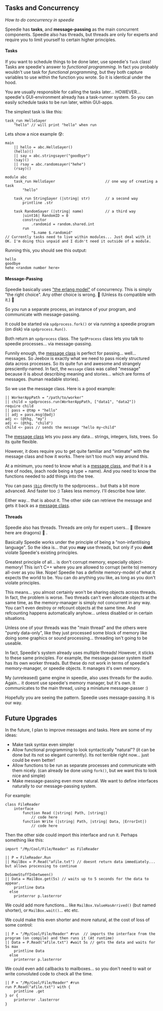 ## Tasks and Concurrency

_How to do concurrency in speedie_

Speedie has **tasks**, and **message-passing** as the main concurrent components. Speedie also has threads, but threads are only for experts and require you to limit yourself to certain higher principles.


#### Tasks

If you want to schedule things to be done later, use speedie's `Task` class! Tasks are speedie's answer to _functional programming_. In fact you probably wouldn't use task for _functional programming_, but they both capture variables to use within the function you wrote. So it is identical under the hood.

You are usually responsible for calling the tasks later... HOWEVER... speedie's GUI-environment already has a task-runner system. So you can easily schedule tasks to be run later, within GUI-apps.

The simplest task is like this:

	task_run HelloSayer
		"hello" // will print "hello" when run

Lets show a nice example 😰:

    main
    	|| hello = abc.HelloSayer()
    	(hello)()
    	|| say = abc.stringsayer("goodbye")
    	(say)()
    	|| rsay = abc.randomsayer("hehe")
    	(rsay)()

    module abc
    	task_run HelloSayer                       // one way of creating a task
    		"hello"
    
    	task_run StringSayer (|string| str)       // a second way
    		printline .str
    	
    	task RandomSayer (|string| name)          // a third way
    		|uint16| RandomID = 0
    		constructor
    			.randomid = random.shared.int
    		run
    			"$.name $.randomid"
	// Currently tasks need to live within modules... Just deal with it OK. I'm doing this unpaid and I didn't need it outside of a module.
	
Running this, you should see this output:

    hello
    goodbye
    hehe <random number here>



#### Message-Passing

Speedie basically uses ["the erlang model"](https://www.youtube.com/watch?v=TTM_b7EJg5E) of concurrency. This is simply "the right choice". Any other choice is wrong. 🥰 (Unless its compatible with it.) 🤭

So you run a separate process, an instance of your program, and communicate with message-passing.

It could be started via `spdprocess.fork()` or via running a speedie program (on disk) via `spdprocess.Run()`.

Both return an `spdprocess` class. The `SpdProcess` class lets you talk to speedie processes... via message-passing.

Funnily enough, the [message class](Message.md) is perfect for passing... well... messages. So Jeebox is exactly what we need to pass nicely structured data across processes. So its quite fun and awesome and strangely presciently-named. In fact, the `message` class was called  "message" because it is about describing meaning and stories... which are forms of messages. (human readable stories).

So we use the message class. Here is a good example:

    || WorkerAppPath = "/path/to/worker"
    || child = spdprocess.run(WorkerAppPath, ["data1", "data2"])
    require child
    || pass = @tmp + "hello"
    || adj = pass.msg(@adj)
    adj <~ (@thg, "my")
    adj <~ (@thg, "child")
    child <~ pass // sends the message "hello my~child"

The [message class](Message.md) lets you pass any data... strings, integers, lists, trees. So its quite flexible.

However, it does require you to get quite familiar and "intimate" with the message class and how it works. There isn't too much way around this.

At a minimum, you need to know what is a [message class](Message.md), and that it is a tree of nodes, (each node being a type + name). And you need to know the functions needed to add things into the tree.

You can pass [`jbin`](jbin.md) directly to the spdprocess... but thats a bit more advanced. And faster too :) Takes less memory. I'll describe how later.

Either way... that is about it. The other side can retrieve the message and gets it back as a [message class](Message.md).


#### Threads

Speedie also has threads. Threads are only for expert users... 🐲 (Beware here are dragons) 🐉 .

Basically Speedie works under the principle of being a "non-infantilising language". So the idea is... that you **may** use threads, but only if you **dont** violate Speedie's existing principles.

Greatest principle of all... is don't corrupt memory, especially object-memory! This isn't C++ where you are allowed to corrupt (write to) memory all-over as you like. Nope! Speedie has a definite memory-model of what it expects the world to be. You can do anything you like, as long as you don't violate principles.

This means... you almost certainly won't be sharing objects across threads. In fact, the problem is worse. Two threads can't even allocate objects at the same time, as the memory-manager is simply not concurrent in any way. You can't even destroy or refcount objects at the same time. And refcounting happens automatically anyhow... unless disabled or in certain situations.

Unless one of your threads was the "main thread" and the others were "purely data-only", like they just processed some block of memory like doing some graphics or sound processing... threading isn't going to be useable.

In fact, Speedie's system already uses multiple threads! However, it sticks to these same principles. For example, the message-passer system itself has its own worker threads. But these do not work in terms of speedie's memory-manager, or speedie objects. It manages it's own memory.

My (unreleased) game engine in speedie, also uses threads for the audio. Again... it doesnt use speedie's memory manager, but it's own. It communicates to the main thread, using a miniature message-passer :)

Hopefully you are seeing the pattern. Speedie uses message-passing. It is our way.



## Future Upgrades

In the future, I plan to improve messages and tasks. Here are some of my ideas:

* Make task syntax even simpler
* Allow functional programming to look syntactically "natural"? (it can be done but its not so elegant currently). Its not terrible right now... just could be even better!
* Allow functions to be run as separate processes and communicate with them nicely. (can already be done using `fork()`, but we want this to look nice and simple)
* Make message-passing even more natural. We want to define interfaces naturally to our message-passing system.

For example:

    class FileReader
        interface
            function Read (|string| Path, |string|)
                // code here
            function Write (|string| Path, |string| Data, |ErrorInt|)
                // code here


Then the other side could import this interface and run it. Perhaps something like this:

    import "/My/Cool/File/Reader" as FileReader

    || P = FileReader.Run
    || MailBox = P.Read("afile.txt") // doesnt return data immediately... but allows processing to continue
    
    DoSomeStuffInbetween()
    || Data = MailBox.get(5s) // waits up to 5 seconds for the data to appear.
        printline Data
      else
        printerror p.lasterror
    
We could add more functions... like `MailBox.ValueHasArrived()` (but named shorter), or `MailBox.wait()`... etc etc.

We could make this even shorter and more natural, at the cost of loss of some control:

    || P = "/My/Cool/File/Reader" #run  // imports the interface from the program (on compile) and then runs it (At runtime)
    || Data = P.Read("afile.txt") #wait 5s // gets the data and waits for 5s max
        printline Data
      else
        printerror p.lasterror
    
We could even add callbacks to mailboxes... so you don't need to wait or write convoluted code to check all the time.

    || P = "/My/Cool/File/Reader" #run
    run P.Read("afile.txt") with {
        printline .get
    } or {
        printerror .lasterror
    }
